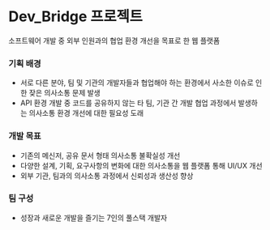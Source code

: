 # Dev_Bridge 프로젝트
 소프트웨어 개발 중 외부 인원과의 협업 환경 개선을 목표로 한 웹 플랫폼

### 기획 배경
- 서로 다른 분야, 팀 및 기관의 개발자들과 협업해야 하는 환경에서 사소한 이슈로 인한 잦은 의사소통 문제 발생
- API 환경 개발 중 코드를 공유하지 않는 타 팀, 기관 간 개발 협업 과정에서 발생하는 의사소통 환경 개선에 대한 필요성 도래

### 개발 목표
- 기존의 메신저, 공유 문서 형태 의사소통 불확실성 개선
- 다양한 설계, 기획, 요구사항의 변화에 대한 의사소통을 웹 플랫폼 통해 UI/UX 개선
- 외부 기관, 팀과의 의사소통 과정에서 신뢰성과 생산성 향상

### 팀 구성
- 성장과 새로운 개발을 즐기는 7인의 풀스택 개발자
